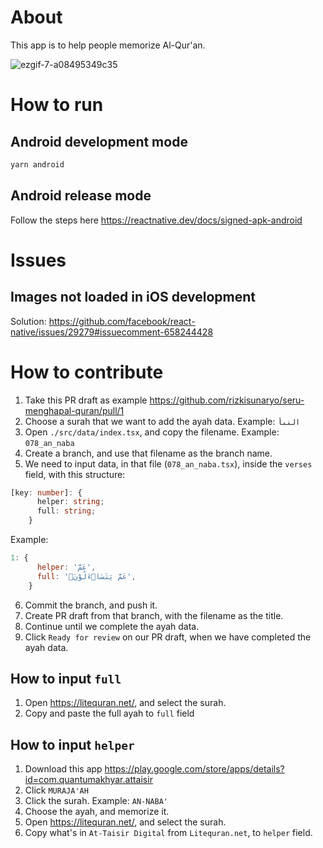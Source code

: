 # About

This app is to help people memorize Al-Qur'an.

![ezgif-7-a08495349c35](https://user-images.githubusercontent.com/2413398/103280906-19511180-4a04-11eb-8cab-3cb216d2a056.gif)

# How to run

## Android development mode

```sh
yarn android
```

## Android release mode

Follow the steps here https://reactnative.dev/docs/signed-apk-android

# Issues

## Images not loaded in iOS development

Solution: https://github.com/facebook/react-native/issues/29279#issuecomment-658244428

# How to contribute

1. Take this PR draft as example https://github.com/rizkisunaryo/seru-menghapal-quran/pull/1
2. Choose a surah that we want to add the ayah data. Example: `النبأ`
3. Open `./src/data/index.tsx`, and copy the filename. Example: `078_an_naba`
4. Create a branch, and use that filename as the branch name.
5. We need to input data, in that file (`078_an_naba.tsx`), inside the `verses` field, with this structure:

```ts
[key: number]: {
      helper: string;
      full: string;
    }
```

Example:

```js
1: {
      helper: 'عَمَّ',
      full: 'عَمَّ يَتَسَاۤءَلُوْنَۚ',
    }
```

6. Commit the branch, and push it.
7. Create PR draft from that branch, with the filename as the title.
8. Continue until we complete the ayah data.
9. Click `Ready for review` on our PR draft, when we have completed the ayah data.

## How to input `full`

1. Open https://litequran.net/, and select the surah.
2. Copy and paste the full ayah to `full` field

## How to input `helper`

1. Download this app https://play.google.com/store/apps/details?id=com.quantumakhyar.attaisir
2. Click `MURAJA'AH`
3. Click the surah. Example: `AN-NABA'`
4. Choose the ayah, and memorize it.
5. Open https://litequran.net/, and select the surah.
6. Copy what's in `At-Taisir Digital` from `Litequran.net`, to `helper` field.
